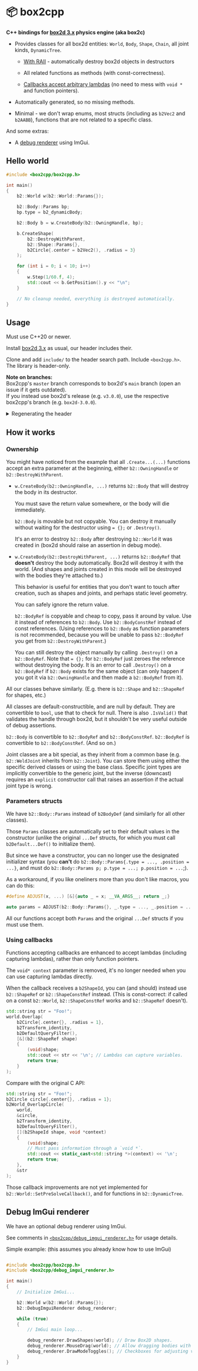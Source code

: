 # 📦 box2cpp

**C++ bindings for [box2d 3.x](https://github.com/erincatto/box2d) physics engine (aka box2c)**

* Provides classes for all box2d entities: `World`, `Body`, `Shape`, `Chain`, all joint kinds, `DynamicTree`.

  * [With RAII](#ownership) - automatically destroy box2d objects in destructors

  * All related functions as methods (with const-correctness).

  * [Callbacks accept arbitrary lambdas](#using-callbacks) (no need to mess with `void *` and function pointers).

* Automatically generated, so no missing methods.

* Minimal - we don't wrap enums, most structs (including as `b2Vec2` and `b2AABB`), functions that are not related to a specific class.

And some extras:

* A [debug renderer](#debug-imgui-renderer) using ImGui.

## Hello world

```cpp
#include <box2cpp/box2cpp.h>

int main()
{
    b2::World w(b2::World::Params{});

    b2::Body::Params bp;
    bp.type = b2_dynamicBody;

    b2::Body b = w.CreateBody(b2::OwningHandle, bp);

    b.CreateShape(
        b2::DestroyWithParent,
        b2::Shape::Params{},
        b2Circle{.center = b2Vec2(), .radius = 3}
    );

    for (int i = 0; i < 10; i++)
    {
        w.Step(1/60.f, 4);
        std::cout << b.GetPosition().y << "\n";
    }

    // No cleanup needed, everything is destroyed automatically.
}
```



## Usage

Must use C++20 or newer.

Install [box2d 3.x](https://github.com/erincatto/box2d) as usual, our header includes their.

Clone and add `include/` to the header search path. Include `<box2cpp.h>`. The library is header-only.

**Note on branches:**<br/>
Box2cpp's `master` branch corresponds to box2d's `main` branch (open an issue if it gets outdated).<br/>
If you instead use box2d's release (e.g. `v3.0.0`), use the respective box2cpp's branch (e.g. `box2d-3.0.0`).

<details><summary>Regenerating the header</summary>

If the header is outdated, you can regenerate it yourself. (See comment at the beginning of header for underlying box2d version.)

Prerequisites: `git`, GNU `make`, `sed`, `perl`, `gawk` (GNU awk). On Windows, install that from MSYS2 and run inside MSYS2 terminal (or use WSL).

Run `make`. It will clone box2d to `./box2d` (or do nothing if already exists; make sure to advance it to the latest commit manually if needed), and will regenerate `include/box2cpp.h`. The comments at the beginning of `Makefile` have instructions for running tests, if you want to.

</details>

## How it works

### Ownership

You might have noticed from the example that all `.Create...(...)` functions accept an extra parameter at the beginning, either `b2::OwningHandle` or `b2::DestroyWithParent`.

* `w.CreateBody(b2::OwningHandle, ...)` returns `b2::Body` that will destroy the body in its destructor.

  You must save the return value somewhere, or the body will die immediately.

  `b2::Body` is movable but not copyable. You can destroy it manually without waiting for the destructor using `= {};` or `.Destroy()`.

  It's an error to destroy `b2::Body` after destroying `b2::World` it was created in (box2d should raise an assertion in debug mode).

* `w.CreateBody(b2::DestroyWithParent, ...)` returns `b2::BodyRef` that **doesn't** destroy the body automatically. Box2d will destroy it with the world. (And shapes and joints created in this mode will be destroyed with the bodies they're attached to.)

  This behavior is useful for entities that you don't want to touch after creation, such as shapes and joints, and perhaps static level geometry.

  You can safely ignore the return value.

  `b2::BodyRef` is copyable and cheap to copy, pass it around by value. Use it instead of references to `b2::Body`. Use `b2::BodyConstRef` instead of const references. (Using references to `b2::Body` as function parameters is not recommended, because you will be unable to pass `b2::BodyRef` you get from `b2::DestroyWithParent`.)

  You can still destroy the object manually by calling `.Destroy()` on a `b2::BodyRef`. Note that `= {};` for `b2::BodyRef` just zeroes the reference without destroying the body. It is an error to call `.Destroy()` on a `b2::BodyRef` if `b2::Body` exists for the same object (can only happen if you got it via `b2::OwningHandle` and then made a `b2::BodyRef` from it).

All our classes behave similarly. (E.g. there is `b2::Shape` and `b2::ShapeRef` for shapes, etc.)

All classes are default-constructible, and are null by default. They are convertible to `bool`, use that to check for null. There is also `.IsValid()` that validates the handle through box2d, but it shouldn't be very useful outside of debug assertions.

`b2::Body` is convertible to `b2::BodyRef` and `b2::BodyConstRef`. `b2::BodyRef` is convertible to `b2::BodyConstRef`. (And so on.)

Joint classes are a bit special, as they inherit from a common base (e.g. `b2::WeldJoint` inherits from `b2::Joint`). You can store them using either the specific derived classes or using the base class. Specific joint types are implicitly convertible to the generic joint, but the inverse (downcast) requires an `explicit` constructor call that raises an assertion if the actual joint type is wrong.

### Parameters structs

We have `b2::Body::Params` instead of `b2BodyDef` (and similarly for all other classes).

Those `Params` classes are automatically set to their default values in the constructor (unlike the original `...Def` structs, for which you must call `b2Default...Def()` to initialize them).

But since we have a constructor, you can no longer use the designated initializer syntax (you **can't** do `b2::Body::Params{.type = ..., .position = ...}`, and must do `b2::Body::Params p; p.type = ...; p.position = ...`;).

As a workaround, if you like oneliners more than you don't like macros, you can do this:

```cpp
#define ADJUST(x, ...) [&]{auto _ = x; __VA_ARGS__; return _;}

auto params = ADJUST(b2::Body::Params{}, _.type = ..., _.position = ...);
```

All our functions accept both `Params` and the original `...Def` structs if you must use them.

### Using callbacks

Functions accepting callbacks are enhanced to accept lambdas (including capturing lambdas), rather than only function pointers.

The `void* context` parameter is removed, it's no longer needed when you can use capturing lambdas directly.

When the callback receives a `b2ShapeId`, you can (and should) instead use `b2::ShapeRef` or `b2::ShapeConstRef` instead. (This is const-correct: if called on a const `b2::World`, `b2::ShapeConstRef` works and `b2::ShapeRef` doesn't).

```cpp
std::string str = "Foo!";
world.Overlap(
    b2Circle{.center{}, .radius = 1},
    b2Transform_identity,
    b2DefaultQueryFilter(),
    [&](b2::ShapeRef shape)
    {
        (void)shape;
        std::cout << str << '\n'; // Lambdas can capture variables.
        return true;
    }
);
```
Compare with the original C API:
```cpp
std::string str = "Foo!";
b2Circle circle{.center{}, .radius = 1};
b2World_OverlapCircle(
    world,
    &circle,
    b2Transform_identity,
    b2DefaultQueryFilter(),
    [](b2ShapeId shape, void *context)
    {
        (void)shape;
        // Must pass information through a `void *`.
        std::cout << static_cast<std::string *>(context) << '\n';
        return true;
    },
    &str
);
```

Those callback improvements are not yet implemented for `b2::World::SetPreSolveCallback()`, and for functions in `b2::DynamicTree`.

## Debug ImGui renderer

We have an optional debug renderer using ImGui.

See comments in [`<box2cpp/debug_imgui_renderer.h>`](https://github.com/HolyBlackCat/box2cpp/blob/main/include/box2cpp/debug_imgui_renderer.h) for usage details.

Simple example: (this assumes you already know how to use ImGui)
```cpp

#include <box2cpp/box2cpp.h>
#include <box2cpp/debug_imgui_renderer.h>

int main()
{
    // Initialize ImGui...

    b2::World w(b2::World::Params{});
    b2::DebugImguiRenderer debug_renderer;

    while (true)
    {
        // ImGui main loop...

        debug_renderer.DrawShapes(world); // Draw Box2D shapes.
        debug_renderer.MouseDrag(world); // Allow dragging bodies with mouse.
        debug_renderer.DrawModeToggles(); // Checkboxes for adjusting visualization.
    }
}

```
